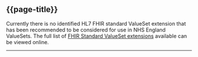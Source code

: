 ## {{page-title}}

Currently there is no identified HL7 FHIR standard ValueSet extension that has been recommended to be considered for use in NHS England ValueSets. 
The full list of <a href="https://hl7.org/fhir/r4/valueset-profiles.html" Target="_blank">FHIR Standard ValueSet extensions</a> available can be viewed online.

---

